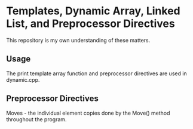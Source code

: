 # Templates, Dynamic Array, Linked List, and Preprocessor Directives
This repository is my own understanding of these matters.

## Usage ##
The print template array function and preprocessor directives are used in dynamic.cpp.

## Preprocessor Directives ##
Moves - the individual element copies done by the Move() method throughout the program.
